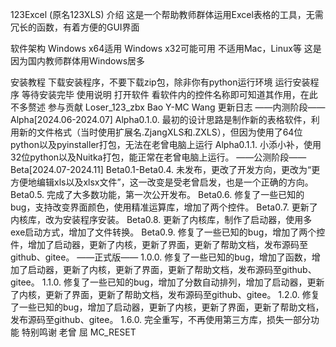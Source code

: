 123Excel (原名123XLS)
介绍
这是一个帮助教师群体运用Excel表格的工具，无需冗长的函数，有着方便的GUI界面

软件架构
Windows x64适用 Windows x32可能可用 不适用Mac，Linux等 这是因为国内教师群体用Windows居多

安装教程
下载安装程序，不要下载zip包，除非你有python运行环境
运行安装程序
等待安装完毕
使用说明
打开软件
看软件内的控件名称即可知道其作用，在此不多赘述
参与贡献
Loser_123_zbx
Bao
Y-MC
Wang
更新日志
——内测阶段——Alpha[2024.06-2024.07]
Alpha0.1.0. 最初的设计思路是制作新的表格软件，利用新的文件格式（当时使用扩展名.ZjangXLS和.ZXLS），但因为使用了64位python以及pyinstaller打包，无法在老曾电脑上运行
Alpha0.1.1. 小添小补，使用32位python以及Nuitka打包，能正常在老曾电脑上运行。
——公测阶段——Beta[2024.07-2024.11]
Beta0.1-Beta0.4. 未发布，更改了开发方向，更改为“更方便地编辑xls以及xlsx文件”，这一改变是受老曾启发，也是一个正确的方向。
Beta0.5. 完成了大多数功能，第一次公开发布。
Beta0.6. 修复了一些已知的bug，支持改变界面颜色，使用精准运算库，增加了两个控件。
Beta0.7. 更新了内核库，改为安装程序安装。
Beta0.8. 更新了内核库，制作了启动器，使用多exe启动方式，增加了文件转换。
Beta0.9. 修复了一些已知的bug，增加了两个控件，增加了启动器，更新了内核，更新了界面，更新了帮助文档，发布源码至github、gitee。
——正式版——
1.0.0. 修复了一些已知的bug，增加了函数，增加了启动器，更新了内核，更新了界面，更新了帮助文档，发布源码至github、gitee。
1.1.0. 修复了一些已知的bug，增加了分数自动排列，增加了启动器，更新了内核，更新了界面，更新了帮助文档，发布源码至github、gitee。
1.2.0. 修复了一些已知的bug，增加了启动器，更新了内核，更新了界面，更新了帮助文档，发布源码至github、gitee。
1.6.0. 完全重写，不再使用第三方库，损失一部分功能
特别鸣谢
老曾
屈
MC_RESET
